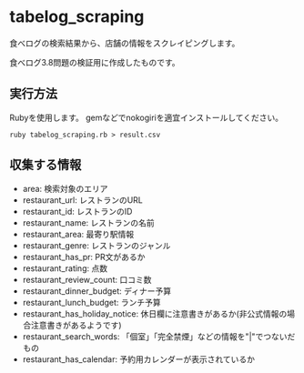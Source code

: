 # tabelog_scraping
食べログの検索結果から、店舗の情報をスクレイピングします。

食べログ3.8問題の検証用に作成したものです。

## 実行方法
Rubyを使用します。
gemなどでnokogiriを適宜インストールしてください。

```
ruby tabelog_scraping.rb > result.csv
```

## 収集する情報
* area: 検索対象のエリア
* restaurant_url: レストランのURL
* restaurant_id: レストランのID
* restaurant_name: レストランの名前
* restaurant_area: 最寄り駅情報
* restaurant_genre: レストランのジャンル
* restaurant_has_pr: PR文があるか
* restaurant_rating: 点数
* restaurant_review_count: 口コミ数
* restaurant_dinner_budget: ディナー予算
* restaurant_lunch_budget: ランチ予算
* restaurant_has_holiday_notice: 休日欄に注意書きがあるか(非公式情報の場合注意書きがあるようです)
* restaurant_search_words: 「個室」「完全禁煙」などの情報を"|"でつないだもの
* restaurant_has_calendar: 予約用カレンダーが表示されているか
